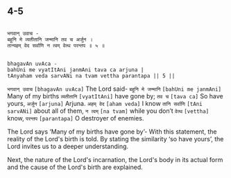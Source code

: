 ## 4-5

<a name='_Kindling_curiosity_of_a_Srivaishnav'></a>

```shloka-sa

भगवान् उवाच -
बहूनि मे व्यतीतानि जन्मानि तव च अर्जुन ।
तान्यहम् वेद सर्वाणि न त्वम् वेत्थ परन्तप ॥ ५ ॥

```
```shloka-sa-hk

bhagavAn uvAca -
bahUni me vyatItAni janmAni tava ca arjuna |
tAnyaham veda sarvANi na tvam vettha parantapa || 5 ||

```
`भगवान् उवाच` `[bhagavAn uvAca]` The Lord said- `बहूनि मे जन्मानि` `[bahUni me janmAni]` Many of my births `व्यतीतानि` `[vyatItAni]` have gone by; `तव च` `[tava ca]` So have yours, `अर्जुन` `[arjuna]` Arjuna. `अहम् वेद` `[aham veda]` I know `तानि सर्वाणि` `[tAni sarvANi]` about all of them, `न त्वम्` `[na tvam]` while you don’t `वेत्थ` `[vettha]` know, `परन्तप` `[parantapa]` O destroyer of enemies.

The Lord says ‘Many of my births have gone by’- With this statement, the reality of the Lord's birth is told. By stating the similarity ‘so have yours’, the Lord invites us to a deeper understanding. 

Next, the nature of the Lord's incarnation, the Lord's body in its actual form and the cause of the Lord's birth are explained.


